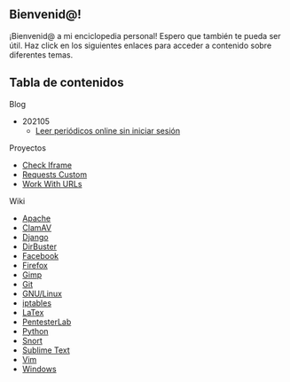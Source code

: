 ## Bienvenid@!

¡Bienvenid@ a mi enciclopedia personal! Espero que también te pueda ser útil. Haz click en los siguientes enlaces para acceder a contenido sobre diferentes temas.

## Tabla de contenidos

Blog
- 202105
  - [Leer periódicos online sin iniciar sesión](blog/2021-05-15-leer-periodicos-online-sin-iniciar-sesion.md)

Proyectos

- [Check Iframe](projects/check-iframe/introduction.md)
- [Requests Custom](projects/requests-custom/introduction.md)
- [Work With URLs](projects/work-with-urls/introduction.md)

Wiki

- [Apache](wiki/apache/apache.md)
- [ClamAV](wiki/clamav/clamav.md)
- [Django](wiki/django/django.md)
- [DirBuster](wiki/dirbuster/dirbuster.md)
- [Facebook](wiki/facebook/facebook.md)
- [Firefox](wiki/firefox/firefox.md)
- [Gimp](wiki/gimp/gimp.md)
- [Git](wiki/git.md)
- [GNU/Linux](wiki/gnu-linux/gnu-linux.md)
- [iptables](wiki/iptables/iptables.md)
- [LaTex](wiki/latex/latex.md)
- [PentesterLab](wiki/pentesterlab/pentesterlab.md)
- [Python](wiki/python/python.md)
- [Snort](wiki/snort/snort.md)
- [Sublime Text](wiki/sublime-text/sublime-text.md)
- [Vim](wiki/vim/vim.md)
- [Windows](wiki/windows/windows.md)

